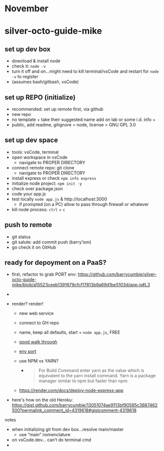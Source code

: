 # November


# silver-octo-guide-mike

## set up dev box
- download & install node 
- check it: `node -v`
- turn it off and on...might need to kill terminal/vsCode and restart for `node -v` to register
- (assumes bash/gitbash, vsCode) 

## set up REPO (initialize) 
- recommended: set up remote first, via github
- new repo
- no template + take their suggested name add on lab or some i.d. info + 
- public, add readme, gitignore = node, license = GNU GPL 3.0

## set up dev space
- tools: vsCode, terminal
- open workspace in vsCode
  - navigate to PROPER DIRECTORY
- connect remote repo: git clone
  - navigate to PROPER DIRECTORY
- install express or check `npm info express`
- initialize node project: `npm init -y`
- check over package.json 
- code your app.js 
- test locally `node app.js` & http://localhost:3000
  - if prompted (on a PC) allow to pass through firewall or whatever
- kill node process: `ctrl` + `c`


## push to remote
- git status
- git salute: add commit push (barry’ism)
- go check it on GitHub

## ready for depoyment on a PaaS? 

- first, refactor to grab PORT env: https://github.com/barrycumbie/silver-octo-guide-mike/blob/a15523ceeb1391679cfcf17813b9a69d1be5103d/app.js#L3
- 


- render? render! 
  - new web service
  - connect to GH repo
  - name, keep all defaults, start = `node app.js`, FREE

  - [good walk through](https://www.freecodecamp.org/news/how-to-deploy-nodejs-application-with-render/)
  - [env port](https://community.render.com/t/express-port-issue-on-web-service/4061)
  - use NPM vs YARN?
    - > For Build Command enter yarn as the value which is equivalent to the yarn install command. Yarn is a package manager similar to npm but faster than npm. 
  - https://render.com/docs/deploy-node-express-app

- here's how on the old Heroku: https://gist.github.com/barrycumbie/13051074ae9113bf90585c3887462500?permalink_comment_id=4319618#gistcomment-4319618 


notes
- when initializing git from dev box…resolve main/master
    - use “main” nomenclature 
- on vsCode.dev… can’t do terminal cmd
- 
